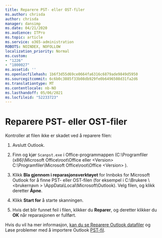 ```yaml
---
title: Reparere PST- eller OST-filer
ms.author: chrisda
author: chrisda
manager: dansimp
ms.date: 04/21/2020
ms.audience: ITPro
ms.topic: article
ms.service: o365-administration
ROBOTS: NOINDEX, NOFOLLOW
localization_priority: Normal
ms.custom:
- "1226"
- "1800027"
ms.assetid: ''
ms.openlocfilehash: 1b6f3d55d69ce0664fa6316c6879ade9849d5950
ms.sourcegitcommit: 6c6b0c3885f33b08db929fe0b6496508d31fa2d6
ms.translationtype: MT
ms.contentlocale: nb-NO
ms.lasthandoff: 05/06/2021
ms.locfileid: "52233723"
---
```

# <a name="repair-pst-or-ost-files"></a>Reparere PST- eller OST-filer

Kontroller at filen ikke er skadet ved å reparere filen:

1. Avslutt Outlook.

2. Finn og kjør `Scanpst.exe` i Office-programmappen (C:\Programfiler (x86)\Microsoft Office\root\Office eller \<Version\> C:\Programfiler\Microsoft Office\root\Office \<Version\> ).

3. Klikk **Bla gjennom i reparasjonsverktøyet**  for Innboks for Microsoft Outlook for å finne PST- eller OST-filen (for eksempel i C:\Brukere \\<brukernavn \> \AppData\Local\Microsoft\Outlook). Velg filen, og klikk deretter **Åpne**.

4. Klikk **Start for** å starte skanningen.

5. Hvis det blir funnet feil i filen, klikker du **Reparer**, og deretter klikker du **OK** når reparasjonen er fullført.

Hvis du vil ha mer informasjon, [kan du se Reparere Outlook datafiler](https://support.office.com/article/25663bc3-11ec-4412-86c4-60458afc5253) og Løse problemer med å importere Outlook [PST-fil](https://support.office.com/article/2d2e50dc-5c36-4ab2-ab50-f1be733b3d6e).

